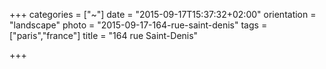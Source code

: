 +++
categories = ["~"]
date = "2015-09-17T15:37:32+02:00"
orientation = "landscape"
photo = "2015-09-17-164-rue-saint-denis"
tags = ["paris","france"]
title = "164 rue Saint-Denis"

+++
